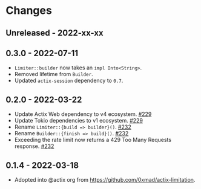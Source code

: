 # Changes

## Unreleased - 2022-xx-xx


## 0.3.0 - 2022-07-11
- `Limiter::builder` now takes an `impl Into<String>`.
- Removed lifetime from `Builder`.
- Updated `actix-session` dependency to `0.7`.


## 0.2.0 - 2022-03-22
- Update Actix Web dependency to v4 ecosystem. [#229]
- Update Tokio dependencies to v1 ecosystem. [#229]
- Rename `Limiter::{build => builder}()`. [#232]
- Rename `Builder::{finish => build}()`. [#232]
- Exceeding the rate limit now returns a 429 Too Many Requests response. [#232]

[#229]: https://github.com/actix/actix-extras/pull/229
[#232]: https://github.com/actix/actix-extras/pull/232


## 0.1.4 - 2022-03-18
- Adopted into @actix org from <https://github.com/0xmad/actix-limitation>.

